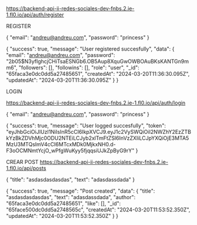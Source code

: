 https://backend-api-ii-redes-sociales-dev-fnbs.2.ie-1.fl0.io/api/auth/register

REGISTER

{
    "email": "andreu@andreu.com",
    "password": "princess"
}

{
    "success": true,
    "message": "User registered succesfully",
    "data": {
        "email": "andreu@andreu.com",
        "password": "$2b$05$N3yfIghcjCHiTsaESNGb6.OB5Aup8XquGwOWBOAuBKsKANTGn9mm6",
        "followers": [],
        "followins": [],
        "role": "user",
        "_id": "65faca3e0dc0dd5a27485651",
        "createdAt": "2024-03-20T11:36:30.095Z",
        "updatedAt": "2024-03-20T11:36:30.095Z"
    }
}


LOGIN

https://backend-api-ii-redes-sociales-dev-fnbs.2.ie-1.fl0.io/api/auth/login

{
  "email": "andreu@andreu.com",
  "password": "princess"
}

{
  "success": true,
  "message": "User logged succesfully",
  "token": "eyJhbGciOiJIUzI1NiIsInR5cCI6IkpXVCJ9.eyJ1c2VySWQiOiI2NWZhY2EzZTBkYzBkZDVhMjc0ODU2NTEiLCJyb2xlTmFtZSI6InVzZXIiLCJpYXQiOjE3MTA5MzU3MTQsImV4cCI6MTcxMDk0MjkxNH0.d-F3oOCMNmtYcjO_wPfgWuKyy5fjqqsiUJkZpByG9rY"
}









CREAR POST
https://backend-api-ii-redes-sociales-dev-fnbs.2.ie-1.fl0.io/api/posts

{
    "title": "asdasdasdasdas",
    "text": "adasdassdada"
}


{
    "success": true,
    "message": "Post created",
    "data": {
        "title": "asdasdasdasdas",
        "text": "adasdassdada",
        "author": "65faca3e0dc0dd5a27485651",
        "like": [],
        "_id": "65face500dc0dd5a2748565c",
        "createdAt": "2024-03-20T11:53:52.350Z",
        "updatedAt": "2024-03-20T11:53:52.350Z"
    }
}


